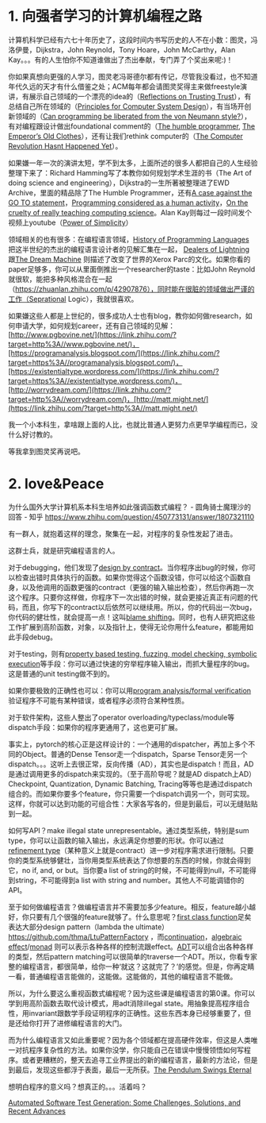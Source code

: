 








# 1. 向强者学习的计算机编程之路



计算机科学已经有六七十年历史了，这段时间内书写历史的人不在小数：图灵，冯洛伊曼，Dijkstra，John Reynold，Tony Hoare，John McCarthy，Alan Kay。。。有的人生怕你不知道谁做出了杰出奉献，专门弄了个奖出来呢:)！

你如果真想向更强的人学习，图灵老冯哥德尔都有传记，尽管我没看过，也不知道年代久远的天才有什么借鉴之处；ACM每年都会请图灵奖得主来做freestyle演讲，有展示自己领域的一个漂亮的idea的（[Reflections on Trusting Trust](https://link.zhihu.com/?target=https%3A//www.archive.ece.cmu.edu/~ganger/712.fall02/papers/p761-thompson.pdf)），有总结自己所在领域的（[Principles for Computer System Design](https://link.zhihu.com/?target=http%3A//www.bwlampson.site/Slides/TuringLectureAbstract.htm)），有当场开创新领域的（[Can programming be liberated from the von Neumann style?](https://link.zhihu.com/?target=https%3A//www.thocp.net/biographies/papers/backus_turingaward_lecture.pdf)），有对编程跟设计做出foundational comment的（[The humble programmer](https://link.zhihu.com/?target=https%3A//www.cs.utexas.edu/users/EWD/ewd03xx/EWD340.PDF), [The Emperor’s Old Clothes](https://link.zhihu.com/?target=http%3A//zoo.cs.yale.edu/classes/cs422/2014/bib/hoare81emperor.pdf)），还有让我们rethink computer的（[The Computer Revolution Hasnt Happened Yet](https://link.zhihu.com/?target=https%3A//www.youtube.com/watch%3Fv%3DoKg1hTOQXoY)）。

如果嫌一年一次的演讲太短，学不到太多，上面所述的很多人都把自己的人生经验整理下来了：Richard Hamming写了本教你如何规划学术生涯的书（The Art of doing science and engineering），Dijkstra的一生所著被整理进了EWD Archive，里面的精品除了The Humble Programmer，还有[A case against the GO TO statement](https://link.zhihu.com/?target=https%3A//www.cs.utexas.edu/users/EWD/ewd02xx/EWD215.PDF)，[Programming considered as a human activity](https://link.zhihu.com/?target=https%3A//www.cs.utexas.edu/users/EWD/ewd01xx/EWD117.PDF)，[On the cruelty of really teaching computing science](https://link.zhihu.com/?target=https%3A//www.cs.utexas.edu/~EWD/transcriptions/EWD10xx/EWD1036.html)。Alan Kay则每过一段时间发个视频上youtube（[Power of Simplicity](https://link.zhihu.com/?target=https%3A//www.youtube.com/watch%3Fv%3DNdSD07U5uBs)）

领域相关的也有很多：在编程语言领域，[History of Programming Languages](https://link.zhihu.com/?target=http%3A//research.ihost.com/hopl/HOPL.html) 把这半世纪的杰出的编程语言设计者的见解汇集在一起， [Dealers of Lightning](https://link.zhihu.com/?target=https%3A//www.amazon.com/Dealers-Lightning-Xerox-PARC-Computer/dp/0887309895) 跟[The Dream Machine](https://link.zhihu.com/?target=https%3A//www.amazon.com/Dream-Machine-Licklider-Revolution-Computing/dp/014200135X) 则描述了改变了世界的Xerox Parc的文化。如果你看的paper足够多，你可以从里面倒推出一个researcher的taste：比如John Reynold就很软，能把多种风格混合在一起（https://zhuanlan.zhihu.com/p/42907876），同时能在很脏的领域做出严谨的工作（Seprational Logic），我就很喜欢。

如果嫌这些人都是上世纪的，很多成功人士也有blog，教你如何做research，如何申请大学，如何规划career，还有自己领域的见解：[http://www.pgbovine.net/](https://link.zhihu.com/?target=http%3A//www.pgbovine.net/)，[https://programanalysis.blogspot.com/](https://link.zhihu.com/?target=https%3A//programanalysis.blogspot.com/)，[https://existentialtype.wordpress.com/](https://link.zhihu.com/?target=https%3A//existentialtype.wordpress.com/)，[http://worrydream.com/](https://link.zhihu.com/?target=http%3A//worrydream.com/)，[http://matt.might.net/](https://link.zhihu.com/?target=http%3A//matt.might.net/)

我一个小本科生，拿啥跟上面的人比，也就比普通人更努力点更早学编程而已，没什么好讨教的。

等我拿到图灵奖再说吧。











# 2. love&Peace





为什么国外大学计算机系本科生培养如此强调函数式编程？ - 圆角骑士魔理沙的回答 - 知乎
https://www.zhihu.com/question/450773131/answer/1807321110





有一群人，就抱着这样的理念，聚集在一起，对程序的复杂性发起了进击。

这群士兵，就是研究编程语言的人。

对于debugging，他们发现了[design by contract](https://en.wikipedia.org/wiki/Design_by_contract)。当你程序出bug的时候，你可以检查出错时具体执行的函数。如果你觉得这个函数没错，你可以给这个函数自身，以及他调用的函数更强的contract（更强的输入输出检查），然后你再跑一次这个程序。只要你这样做，你程序下一次出错的时候，就会更接近真正有问题的代码，而且，你写下的contract以后依然可以继续用。所以，你的代码出一次bug，你代码的健壮性，就会提高一点！这叫[blame shifting](https://scholar.cnki.net/en/Detail/index/GARJ2019/SJCM8020E75BAD6EF6AF48AA0F8F0CCD6C11 )。同时，也有人研究把这些工作扩展到高阶函数，对象，以及指针上，使得无论你用什么feature，都能用如此手段debug。

对于testing，则有[property based testing, fuzzing, model checking, symbolic execution](https://github.com/trailofbits/deepstate)等手段：你可以通过快速的穷举程序输入输出，而抓大量程序的bug。这是普通的unit testing做不到的。

如果你要极致的正确性也可以：你可以用[program analysis/formal verification](https://en.wikipedia.org/wiki/Formal_verification )验证程序不可能有某种错误，或者程序必须符合某种性质。

对于软件架构，这些人整出了operator overloading/typeclass/module等dispatch手段：如果你的程序更通用了，这也更可扩展。

事实上，pytorch的核心正是这样设计的：一个通用的dispatcher，再加上多个不同的Object。普通的Dense Tensor走一个dispatch，Sparse Tensor走另一个dispatch。。。这听上去很正常，反向传播（AD），其实也是dispatch！而且，AD是通过调用更多的dispatch来实现的。（至于高阶导呢？就是AD dispatch上AD）Checkpoint, Quantization, Dynamic Batching, Tracing等等也是通过dispatch组合的。而如果你要多个feature，你只需要一个dispatch调另一个，则可实现。这样，你就可以达到功能的可组合性：大家各写各的，但是到最后，可以无缝贴贴到一起。

如何写API？make illegal state unrepresentable。通过类型系统，特别是sum type，你可以让函数的输入输出，永远满足你想要的形状。你可以通过[refinement type](https://en.wikipedia.org/wiki/Refinement_type )（某种意义上就是contract）进一步对程序需求进行限制。只要你的类型系统够健壮，当你用类型系统表达了你想要的东西的时候，你就会得到它，no if, and, or but。当你要a list of string的时候，不可能得到null，不可能得到string，不可能得到a list with string and number。其他人不可能调错你的API。

至于如何做编程语言？做编程语言并不需要加多少feature。相反，feature越小越好，你只要有几个很强的feature就够了。什么意思呢？[first class function](https://en.wikipedia.org/wiki/Refinement_type )足矣表达大部分design pattern（lambda the ultimate） https://github.com/thma/LtuPatternFactory ，而[continuation](https://en.wikipedia.org/wiki/Continuation )，[algebraic effect](https://stackoverflow.com/questions/49626714/what-does-algebraic-effects-mean-in-fp )/[monad](https://en.wikipedia.org/wiki/Monad_(functional_programming) )
则可以表示各种各样的控制流跟effect。[ADT](https://en.wikipedia.org/wiki/Algebraic_data_type )可以组合出各种各样的类型，然后pattern matching可以很简单的traverse一个ADT。所以，你看专家整的编程语言，都很简单，给你一种‘就这？这就完了？’的感觉。但是，你再定睛一看，普通编程语言能做的，这能做。这能做的，其他的编程语言不能做。

所以，为什么要这么重视函数式编程呢？因为这些课是编程语言的第0课。你可以学到用高阶函数去取代设计模式，用adt消除illegal state。用抽象提高程序组合性，用invariant跟数学手段证明程序的正确性。这些东西本身已经够重要了，但是还给你打开了进修编程语言的大门。

而为什么编程语言又如此重要呢？因为各个领域都在提高硬件效率，但这是人类唯一对抗程序复杂性的方法。如果你没学，你只能自己在错误中慢慢领悟如何写程序。或者更糟糕的，整天去追寻工业界提出的新的编程语言，最新的方法论，但是到最后，发现这些都浮于表面，最后一无所获。[The Pendulum Swings Eternal ]( https://link.zhihu.com/?target=https%3A//buttondown.email/hillelwayne/archive/the-pendulum-swings-eternal/ )

想明白程序的意义吗？想真正的。。。活着吗？

[Automated Software Test Generation: Some Challenges, Solutions, and Recent Advances](https://link.springer.com/chapter/10.1007/978-3-319-91908-9_24)







